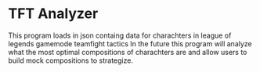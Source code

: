 # TFT Analyzer 
This program loads in json containg data for charachters in league of legends gamemode teamfight tactics
In the future this program will analyze what the most optimal compositions of charachters are and allow users to build mock compositions to strategize.
